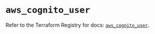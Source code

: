 # `aws_cognito_user`

Refer to the Terraform Registry for docs: [`aws_cognito_user`](https://registry.terraform.io/providers/hashicorp/aws/5.100.0/docs/resources/cognito_user).
